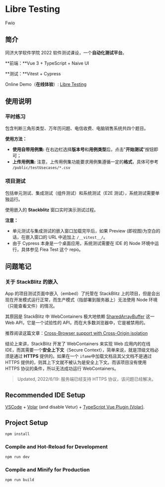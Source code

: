 # Libre Testing

Fwio

## 简介

同济大学软件学院 2022 软件测试课设，一个**自动化测试平台**。

**前端：**Vue 3 + TypeScript + Naive UI

**测试：**Vitest + Cypress

Online Demo（**在线体验**）: [Libre Testing](https://libretesting.xyz)

## 使用说明

### 平时练习

包含判断三角形类型、万年历问题、电信收费、电脑销售系统共四个题目。

**使用方法：**

+ **使用自带用例集:** 在右边栏选择**版本号**和**用例类型**后，点击"**开始测试**"按钮即可；
+ **上传用例集:** 注意，上传用例集功能要求用例集遵循一定的**格式**，具体可参考 `/public/testUsecases/*.csv`

### 项目测试

包括单元测试、集成测试（组件测试）和系统测试（E2E 测试），系统测试需要单独运行。

使用嵌入的 **Stackblitz** 窗口实时演示测试过程。

**注意：**

+ 单元测试与集成测试的嵌入窗口加载完毕后，如果 Preview (即视图)为空白的话，在嵌入窗口的 URL 中追加上 `/__vitest__/`。
+ 由于 Cypress 本身是一个桌面应用，系统测试需要在 IDE 的 Node 环境中运行，具体参见 Flea Test 这个 repo。

## 问题笔记

### 关于 StackBlitz 的嵌入

App 的项目测试页面中嵌入（embed）了托管在 StackBlitz 上的项目，但是会出现在开发模式运行正常，而生产模式（指部署到服务器上）无法使用 Node 环境（只能查看文件）的情况。

其原因是 StackBlitz 中 WebContainers 极大地依赖 [SharedArrayBuffer](https://developer.mozilla.org/zh-CN/docs/Web/JavaScript/Reference/Global_Objects/SharedArrayBuffer) 这一 Web API，它是一个试验性的 API，而在大多数浏览器中，它是被禁用的。

推荐阅读这篇文章：[Cross-Browser support with Cross-Origin isolation](https://blog.stackblitz.com/posts/cross-browser-with-coop-coep/)

结论上来讲，StackBlitz 开发了 WebContainers 来实现 Web 应用内的在线 IDE，而其需要一个**安全上下文**（Secure Context），简单来说，就是顶级文档必须是通过 **HTTPS** 提供的。如果在一个 `ifame`中加载文档且其父文档不是通过 HTTPS 提供的，则其上下文就不被认为是安全上下文。而该项目没有使用 HTTPS 协议的条件，所以无法成功运行 WebContainers。

> Updated, 2022/6/19: 服务端已经支持 HTTPS 协议，该问题已经解决。

## Recommended IDE Setup

[VSCode](https://code.visualstudio.com/) + [Volar](https://marketplace.visualstudio.com/items?itemName=johnsoncodehk.volar) (and disable Vetur) + [TypeScript Vue Plugin (Volar)](https://marketplace.visualstudio.com/items?itemName=johnsoncodehk.vscode-typescript-vue-plugin).

## Project Setup

```sh
npm install
```

### Compile and Hot-Reload for Development

```sh
npm run dev
```

### Compile and Minify for Production

```sh
npm run build
```
